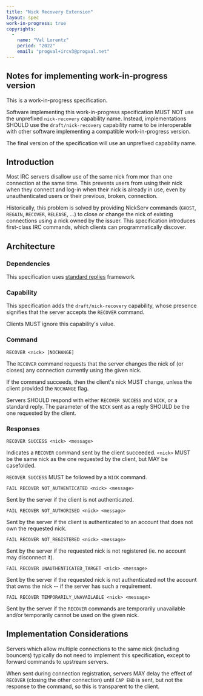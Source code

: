 ```yaml
---
title: "Nick Recovery Extension"
layout: spec
work-in-progress: true
copyrights:
  -
    name: "Val Lorentz"
    period: "2022"
    email: "progval+ircv3@progval.net"
---
```


## Notes for implementing work-in-progress version

This is a work-in-progress specification.

Software implementing this work-in-progress specification MUST NOT use the
unprefixed `nick-recovery` capability name. Instead, implementations SHOULD
use the `draft/nick-recovery` capability name to be interoperable with other
software implementing a compatible work-in-progress version.

The final version of the specification will use an unprefixed capability name.


## Introduction

Most IRC servers disallow use of the same nick from mor than one connection at the same time.
This prevents users from using their nick when they connect and log-in when their nick is already in use, even by unauthenticated users or their previous, broken, connection.

Historically, this problem is solved by providing NickServ commands (`GHOST`, `REGAIN`, `RECOVER`, `RELEASE`, ...) to close or change the nick of existing connections using a nick owned by the issuer.
This specification introduces first-class IRC commands, which clients can programmatically discover.


## Architecture

### Dependencies

This specification uses [standard replies][] framework.

### Capability

This specification adds the `draft/nick-recovery` capability, whose presence signifies that the server accepts the `RECOVER` command.

Clients MUST ignore this capability's value.




### Command

    RECOVER <nick> [NOCHANGE]

The `RECOVER` command requests that the server changes the nick of (or closes) any connection currently using the given nick.

If the command succeeds, then the client's nick MUST change, unless the client provided the `NOCHANGE` flag.

Servers SHOULD respond with either `RECOVER SUCCESS` and `NICK`, or a standard reply.
The parameter of the `NICK` sent as a reply SHOULD be the one requested by the client.

### Responses

    RECOVER SUCCESS <nick> <message>

Indicates a `RECOVER` command sent by the client succeeded.
`<nick>` MUST be the same nick as the one requested by the client, but MAY be casefolded.

`RECOVER SUCCESS` MUST be followed by a `NICK` command.

    FAIL RECOVER NOT_AUTHENTICATED <nick> <message>

Sent by the server if the client is not authenticated.

    FAIL RECOVER NOT_AUTHORISED <nick> <message>

Sent by the server if the client is authenticated to an account that does not own the requested nick.

    FAIL RECOVER NOT_REGISTERED <nick> <message>

Sent by the server if the requested nick is not registered (ie. no account may disconnect it).

    FAIL RECOVER UNAUTHENTICATED_TARGET <nick> <message>

Sent by the server if the requested nick is not authenticated not the account that owns the nick -- if the server has such a requirement.

    FAIL RECOVER TEMPORARILY_UNAVAILABLE <nick> <message>

Sent by the server if the `RECOVER` commands are temporarily unavailable and/or temporarily cannot be used on the given nick.


## Implementation Considerations

Servers which allow multiple connections to the same nick (including bouncers) typically do not need to implement this specification, except to forward commands to upstream servers.

When sent during connection registration, servers MAY delay the effect of `RECOVER` (closing the other connection) until `CAP END` is sent, but not the response to the command, so this is transparent to the client.


[standard replies]: ../extensions/standard-replies.html
